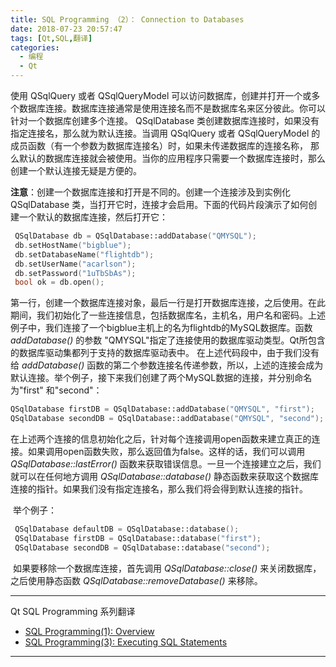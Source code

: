 ```yaml
---
title: SQL Programming （2）： Connection to Databases
date: 2018-07-23 20:57:47
tags: [Qt,SQL,翻译]
categories:
  - 编程
  - Qt
---
```


使用 QSqlQuery 或者 QSqlQueryModel 可以访问数据库，创建并打开一个或多个数据库连接。数据库连接通常是使用连接名而不是数据库名来区分彼此。你可以针对一个数据库创建多个连接。 QSqlDatabase 类创建数据库连接时，如果没有指定连接名，那么就为默认连接。当调用 QSqlQuery 或者 QSqlQueryModel 的成员函数（有一个参数为数据库连接名）时，如果未传递数据库的连接名称， 那么默认的数据库连接就会被使用。当你的应用程序只需要一个数据库连接时，那么创建一个默认连接无疑是方便的。

​	 **注意**：创建一个数据库连接和打开是不同的。创建一个连接涉及到实例化 QSqlDatabase 类，当打开它时，连接才会启用。下面的代码片段演示了如何创建一个默认的数据库连接，然后打开它：

```c++
 QSqlDatabase db = QSqlDatabase::addDatabase("QMYSQL");
 db.setHostName("bigblue");
 db.setDatabaseName("flightdb");
 db.setUserName("acarlson");
 db.setPassword("1uTbSbAs");
 bool ok = db.open();
```

​	  第一行，创建一个数据库连接对象，最后一行是打开数据库连接，之后使用。在此期间，我们初始化了一些连接信息，包括数据库名，主机名，用户名和密码。上述例子中，我们连接了一个bigblue主机上的名为flightdb的MySQL数据库。函数 _addDatabase()_ 的参数 "QMYSQL"指定了连接使用的数据库驱动类型。Qt所包含的数据库驱动集都列于支持的数据库驱动表中。 在上述代码段中，由于我们没有给 _addDatabase()_ 函数的第二个参数连接名传递参数，所以，上述的连接会成为默认连接。举个例子，接下来我们创建了两个MySQL数据的连接，并分别命名为"first" 和"second"：

```c++
QSqlDatabase firstDB = QSqlDatabase::addDatabase("QMYSQL", "first");
QSqlDatabase secondDB = QSqlDatabase::addDatabase("QMYSQL", "second");
```

​	 在上述两个连接的信息初始化之后，针对每个连接调用open函数来建立真正的连接。如果调用open函数失败，那么返回值为false。这样的话，我们可以调用 _QSqlDatabase::lastError()_ 函数来获取错误信息。一旦一个连接建立之后，我们就可以在任何地方调用 _QSqlDatabase::database()_ 静态函数来获取这个数据库连接的指针。如果我们没有指定连接名，那么我们将会得到默认连接的指针。

​	举个例子：

```c++
 QSqlDatabase defaultDB = QSqlDatabase::database();
 QSqlDatabase firstDB = QSqlDatabase::database("first");
 QSqlDatabase secondDB = QSqlDatabase::database("second");
```

​	如果要移除一个数据库连接，首先调用 _QSqlDatabase::close()_ 来关闭数据库，之后使用静态函数 _QSqlDatabase::removeDatabase()_ 来移除。



***

Qt SQL Programming  系列翻译

-  [SQL Programming(1): Overview](https://conner.work/2015/02/11/SQL-Programming-1-Overview/#more)
-  [SQL Programming(3): Executing SQL Statements]()

***